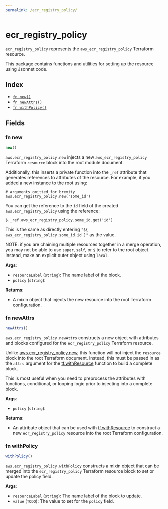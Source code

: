 ```yaml
---
permalink: /ecr_registry_policy/
---
```


# ecr_registry_policy

`ecr_registry_policy` represents the `aws_ecr_registry_policy` Terraform resource.



This package contains functions and utilities for setting up the resource using Jsonnet code.


## Index

* [`fn new()`](#fn-new)
* [`fn newAttrs()`](#fn-newattrs)
* [`fn withPolicy()`](#fn-withpolicy)

## Fields

### fn new

```ts
new()
```


`aws.ecr_registry_policy.new` injects a new `aws_ecr_registry_policy` Terraform `resource`
block into the root module document.

Additionally, this inserts a private function into the `_ref` attribute that generates references to attributes of the
resource. For example, if you added a new instance to the root using:

    # arguments omitted for brevity
    aws.ecr_registry_policy.new('some_id')

You can get the reference to the `id` field of the created `aws.ecr_registry_policy` using the reference:

    $._ref.aws_ecr_registry_policy.some_id.get('id')

This is the same as directly entering `"${ aws_ecr_registry_policy.some_id.id }"` as the value.

NOTE: if you are chaining multiple resources together in a merge operation, you may not be able to use `super`, `self`,
or `$` to refer to the root object. Instead, make an explicit outer object using `local`.

**Args**:
  - `resourceLabel` (`string`): The name label of the block.
  - `policy` (`string`): 

**Returns**:
- A mixin object that injects the new resource into the root Terraform configuration.


### fn newAttrs

```ts
newAttrs()
```


`aws.ecr_registry_policy.newAttrs` constructs a new object with attributes and blocks configured for the `ecr_registry_policy`
Terraform resource.

Unlike [aws.ecr_registry_policy.new](#fn-ecrregistrypolicynew), this function will not inject the `resource`
block into the root Terraform document. Instead, this must be passed in as the `attrs` argument for the
[tf.withResource](https://github.com/tf-libsonnet/core/tree/main/docs#fn-withresource) function to build a complete block.

This is most useful when you need to preprocess the attributes with functions, conditional, or looping logic prior to
injecting into a complete block.

**Args**:
  - `policy` (`string`): 

**Returns**:
  - An attribute object that can be used with [tf.withResource](https://github.com/tf-libsonnet/core/tree/main/docs#fn-withresource) to construct a new `ecr_registry_policy` resource into the root Terraform configuration.


### fn withPolicy

```ts
withPolicy()
```

`aws.ecr_registry_policy.withPolicy` constructs a mixin object that can be merged into the `ecr_registry_policy`
Terraform resource block to set or update the policy field.



**Args**:
  - `resourceLabel` (`string`): The name label of the block to update.
  - `value` (`TODO`): The value to set for the `policy` field.
